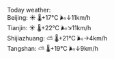 Today weather:  
Beijing: ☀️   🌡️+17°C 🌬️↓11km/h  
Tianjin: ☀️   🌡️+22°C 🌬️↘11km/h  
Shijiazhuang: ⛅️  🌡️+21°C 🌬️→4km/h  
Tangshan: ⛅️  🌡️+19°C 🌬️↓9km/h  
